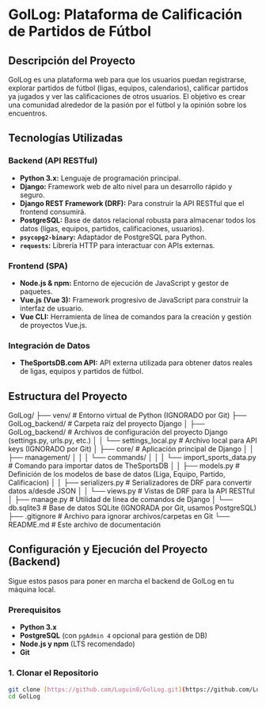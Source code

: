 # GolLog: Plataforma de Calificación de Partidos de Fútbol

## Descripción del Proyecto
GolLog es una plataforma web para que los usuarios puedan registrarse, explorar partidos de fútbol (ligas, equipos, calendarios), calificar partidos ya jugados y ver las calificaciones de otros usuarios. El objetivo es crear una comunidad alrededor de la pasión por el fútbol y la opinión sobre los encuentros.

## Tecnologías Utilizadas

### Backend (API RESTful)
* **Python 3.x:** Lenguaje de programación principal.
* **Django:** Framework web de alto nivel para un desarrollo rápido y seguro.
* **Django REST Framework (DRF):** Para construir la API RESTful que el frontend consumirá.
* **PostgreSQL:** Base de datos relacional robusta para almacenar todos los datos (ligas, equipos, partidos, calificaciones, usuarios).
* **`psycopg2-binary`:** Adaptador de PostgreSQL para Python.
* **`requests`:** Librería HTTP para interactuar con APIs externas.

### Frontend (SPA)
* **Node.js & npm:** Entorno de ejecución de JavaScript y gestor de paquetes.
* **Vue.js (Vue 3):** Framework progresivo de JavaScript para construir la interfaz de usuario.
* **Vue CLI:** Herramienta de línea de comandos para la creación y gestión de proyectos Vue.js.

### Integración de Datos
* **TheSportsDB.com API:** API externa utilizada para obtener datos reales de ligas, equipos y partidos de fútbol.

## Estructura del Proyecto
GolLog/
├── venv/                   # Entorno virtual de Python (IGNORADO por Git)
├── GolLog_backend/         # Carpeta raíz del proyecto Django
│   ├── GolLog_backend/     # Archivos de configuración del proyecto Django (settings.py, urls.py, etc.)
│   │   └── settings_local.py # Archivo local para API keys (IGNORADO por Git)
│   ├── core/               # Aplicación principal de Django
│   │   ├── management/
│   │   │   └── commands/
│   │   │       └── import_sports_data.py # Comando para importar datos de TheSportsDB
│   │   ├── models.py       # Definición de los modelos de base de datos (Liga, Equipo, Partido, Calificacion)
│   │   ├── serializers.py  # Serializadores de DRF para convertir datos a/desde JSON
│   │   └── views.py        # Vistas de DRF para la API RESTful
│   ├── manage.py           # Utilidad de línea de comandos de Django
│   └── db.sqlite3          # Base de datos SQLite (IGNORADA por Git, usamos PostgreSQL)
├── .gitignore              # Archivo para ignorar archivos/carpetas en Git
└── README.md               # Este archivo de documentación

## Configuración y Ejecución del Proyecto (Backend)

Sigue estos pasos para poner en marcha el backend de GolLog en tu máquina local.

### Prerequisitos
* **Python 3.x**
* **PostgreSQL** (con `pgAdmin 4` opcional para gestión de DB)
* **Node.js y npm** (LTS recomendado)
* **Git**

### 1. Clonar el Repositorio
```bash
git clone [https://github.com/Luguin8/GolLog.git](https://github.com/Luguin8/GolLog.git)
cd GolLog